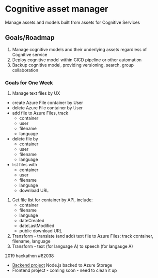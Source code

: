 # Cognitive asset manager

Manage assets and models built from assets for Cognitive Services

## Goals/Roadmap

1. Manage cognitive models and their underlying assets regardless of Cognitive service
1. Deploy cognitive model within CICD pipeline or other automation
1. Backup cognitive model, providing versioning, search, group collaboration

### Goals for One Week

1. Manage text files by UX 
  * create Azure File container by User
  * delete Azure File container by User
  * add file to Azure Files, track 
      * container
      * user
      * filename
      * language 
  * delete file by 
      * container
      * user
      * filename
      * language
  * list files with
      * container
      * user
      * filename
      * language
      * download URL
1. Get file list for container by API, include: 
   * container 
   * filename 
   * language
   * dateCreated
   * dateLastModified
   * public download URL
1. Transform - translate (and add) text file to Azure Files: track container, filename, language
1. Transform - text (for language A) to speech (for langauge A)

2019 hackathon #82038

* [Backend project](https://github.com/diberry/asset-mgr-back) Node.js backed to Azure Storage
* Frontend project - coming soon - need to clean it up
